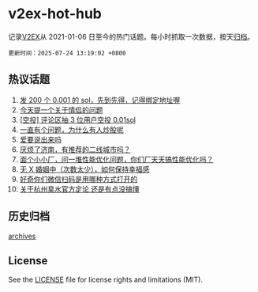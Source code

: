 # v2ex-hot-hub

 记录[V2EX](https://www.v2ex.com/)从 2021-01-06 日至今的热门话题。每小时抓取一次数据，按天[归档](archives)。

`更新时间：2025-07-24 13:19:02 +0800`

## 热议话题

1. [发 200 个 0.001 的 sol，先到先得，记得绑定地址喔](https://www.v2ex.com/t/1147109)
1. [今天提一个关于情侣的问题](https://www.v2ex.com/t/1147151)
1. [[空投] 评论区抽 3 位用户空投 0.01sol](https://www.v2ex.com/t/1147332)
1. [一直有个问题，为什么有人炒股呢](https://www.v2ex.com/t/1147131)
1. [爱要说出来吗](https://www.v2ex.com/t/1147275)
1. [厌烦了济南，有推荐的二线城市吗？](https://www.v2ex.com/t/1147166)
1. [面个小小厂，问一堆性能优化问题，你们厂天天搞性能优化吗？](https://www.v2ex.com/t/1147242)
1. [无 X 婚姻中（次数太少），如何保持幸福感](https://www.v2ex.com/t/1147294)
1. [好奇你们微信扫码是用哪种方式打开的](https://www.v2ex.com/t/1147132)
1. [关于杭州臭水官方定论 还是有点没搞懂](https://www.v2ex.com/t/1147246)

## 历史归档

[archives](archives)

## License

See the [LICENSE](LICENSE) file for license rights and limitations (MIT).
